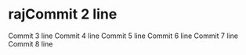 # rajCommit 2 line
Commit 3 line
Commit 4 line
Commit 5 line
Commit 6 line
Commit 7 line
Commit 8 line
